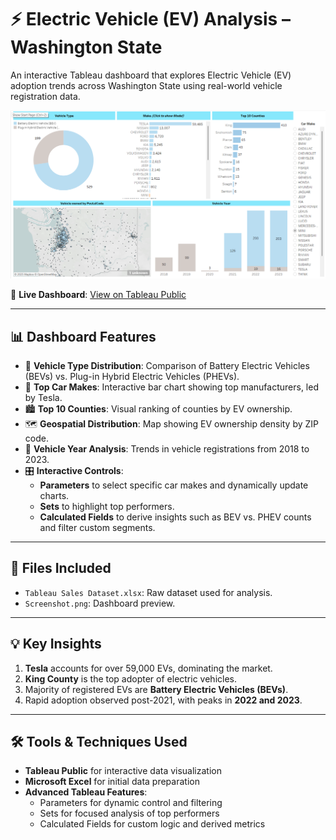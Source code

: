 
# ⚡ Electric Vehicle (EV) Analysis – Washington State

An interactive Tableau dashboard that explores Electric Vehicle (EV) adoption trends across Washington State using real-world vehicle registration data.

![Tableau_Dashboard](EV-Analysis-Tableau.png)

🔗 **Live Dashboard**: [View on Tableau Public](https://public.tableau.com/app/profile/subramaniyam.sa/viz/EVAnalysisWashinton_17482511107080/Dashboard1?publish=yes)

---

## 📊 Dashboard Features

- 📌 **Vehicle Type Distribution**: Comparison of Battery Electric Vehicles (BEVs) vs. Plug-in Hybrid Electric Vehicles (PHEVs).
- 🚗 **Top Car Makes**: Interactive bar chart showing top manufacturers, led by Tesla.
- 🏙️ **Top 10 Counties**: Visual ranking of counties by EV ownership.
- 🗺️ **Geospatial Distribution**: Map showing EV ownership density by ZIP code.
- 📅 **Vehicle Year Analysis**: Trends in vehicle registrations from 2018 to 2023.
- 🎛️ **Interactive Controls**: 
  - **Parameters** to select specific car makes and dynamically update charts.
  - **Sets** to highlight top performers.
  - **Calculated Fields** to derive insights such as BEV vs. PHEV counts and filter custom segments.

---

## 📁 Files Included

- `Tableau Sales Dataset.xlsx`: Raw dataset used for analysis.
- `Screenshot.png`: Dashboard preview.

---

## 💡 Key Insights

1. **Tesla** accounts for over 59,000 EVs, dominating the market.
2. **King County** is the top adopter of electric vehicles.
3. Majority of registered EVs are **Battery Electric Vehicles (BEVs)**.
4. Rapid adoption observed post-2021, with peaks in **2022 and 2023**.

---

## 🛠 Tools & Techniques Used

- **Tableau Public** for interactive data visualization
- **Microsoft Excel** for initial data preparation
- **Advanced Tableau Features**:
  - Parameters for dynamic control and filtering
  - Sets for focused analysis of top performers
  - Calculated Fields for custom logic and derived metrics
